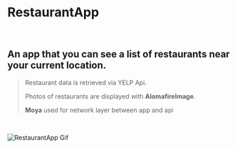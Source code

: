 # RestaurantApp

&nbsp;

## An app that you can see a list of restaurants near your current location.

> <p>Restaurant data is retrieved via YELP Api.</p>
> <p>Photos of restaurants are displayed with <strong>AlomafireImage</strong>.</p>
> <p><strong>Moya</strong> used for network layer between app and api</p>

&nbsp;

![RestaurantApp Gif](/RestaurantAPPGif.gif)
